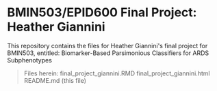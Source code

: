 # BMIN503/EPID600 Final Project: Heather Giannini

This repository contains the files for Heather Giannini's final project for BMIN503, entitled: Biomarker-Based Parsimonious Classifiers for ARDS Subphenotypes

>Files herein:
>final_project_giannini.RMD
>final_project_giannini.html
>README.md (this file)
